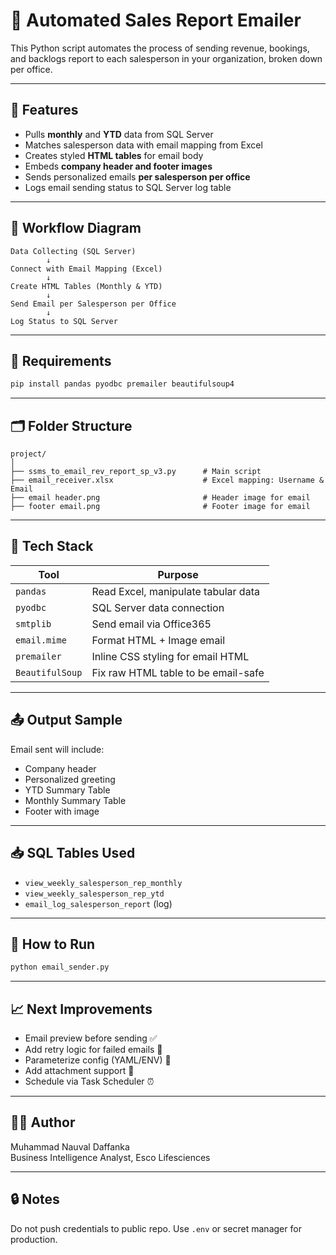 # 📧 Automated Sales Report Emailer

This Python script automates the process of sending revenue, bookings, and backlogs report to each salesperson in your organization, broken down per office.

---

## 📌 Features

- Pulls **monthly** and **YTD** data from SQL Server
- Matches salesperson data with email mapping from Excel
- Creates styled **HTML tables** for email body
- Embeds **company header and footer images**
- Sends personalized emails **per salesperson per office**
- Logs email sending status to SQL Server log table

---

## 🧩 Workflow Diagram

```text
Data Collecting (SQL Server)
        ↓
Connect with Email Mapping (Excel)
        ↓
Create HTML Tables (Monthly & YTD)
        ↓
Send Email per Salesperson per Office
        ↓
Log Status to SQL Server
```

---

## 🔧 Requirements

```bash
pip install pandas pyodbc premailer beautifulsoup4
```

---

## 🗂️ Folder Structure

```
project/
│
├── ssms_to_email_rev_report_sp_v3.py      # Main script
├── email_receiver.xlsx                    # Excel mapping: Username & Email
├── email header.png                       # Header image for email
├── footer email.png                       # Footer image for email
```

---

## 🧠 Tech Stack

| Tool               | Purpose                              |
|--------------------|---------------------------------------|
| `pandas`           | Read Excel, manipulate tabular data  |
| `pyodbc`           | SQL Server data connection           |
| `smtplib`          | Send email via Office365             |
| `email.mime`       | Format HTML + Image email            |
| `premailer`        | Inline CSS styling for email HTML    |
| `BeautifulSoup`    | Fix raw HTML table to be email-safe  |

---

## 📤 Output Sample

Email sent will include:
- Company header
- Personalized greeting
- YTD Summary Table
- Monthly Summary Table
- Footer with image

---

## 📥 SQL Tables Used

- `view_weekly_salesperson_rep_monthly`
- `view_weekly_salesperson_rep_ytd`
- `email_log_salesperson_report` (log)

---

## 📌 How to Run

```bash
python email_sender.py
```

---

## 📈 Next Improvements

- Email preview before sending ✅
- Add retry logic for failed emails 🔄
- Parameterize config (YAML/ENV) 🔧
- Add attachment support 📎
- Schedule via Task Scheduler ⏰

---

## 👨‍💻 Author

Muhammad Nauval Daffanka  
Business Intelligence Analyst, Esco Lifesciences  

---

## 🔒 Notes

Do not push credentials to public repo. Use `.env` or secret manager for production.
